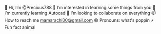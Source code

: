  👋 Hi, I’m @Precious788
👀 I’m interested in learning some things from you 
 🌱 I’m currently learning Autocad 
💞️ I’m looking to collaborate on everything 
 📫 How to reach me mamarachi30@gmail.com 
 😄 Pronouns: what's poppin 
⚡ Fun fact animal 

<!---
Precious788/Precious788 is a ✨ special ✨ repository because its `README.md` (this file) appears on your GitHub profile.
You can click the Preview link to take a look at your changes.
--->
